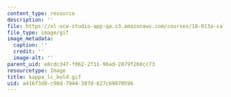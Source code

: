 ```yaml
---
content_type: resource
description: ''
file: https://ol-ocw-studio-app-qa.s3.amazonaws.com/courses/18-013a-calculus-with-applications-spring-2005/a416f3d0c98d7944387d627c69070596_kappa_lc_bold.gif
file_type: image/gif
image_metadata:
  caption: ''
  credit: ''
  image-alt: ''
parent_uid: e8cdc347-f062-2f11-96ad-2879f268cc73
resourcetype: Image
title: kappa_lc_bold.gif
uid: a416f3d0-c98d-7944-387d-627c69070596
---
```

